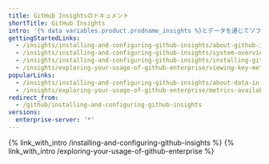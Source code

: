 ```yaml
---
title: GitHub Insightsのドキュメント
shortTitle: GitHub Insights
intro: '{% data variables.product.prodname_insights %}とデータを通じてソフトウェアのデリバリプロセスを理解し、改善してください。 {% data variables.product.prodname_enterprise %}空のデータに基づくカスタマイズされたレポートを見ることができます。'
gettingStartedLinks:
  - /insights/installing-and-configuring-github-insights/about-github-insights
  - /insights/installing-and-configuring-github-insights/system-overview-for-github-insights
  - /insights/installing-and-configuring-github-insights/installing-github-insights
  - /insights/exploring-your-usage-of-github-enterprise/viewing-key-metrics-and-reports
popularLinks:
  - /insights/installing-and-configuring-github-insights/about-data-in-github-insights
  - /insights/exploring-your-usage-of-github-enterprise/metrics-available-with-github-insights
redirect_from:
  - /github/installing-and-configuring-github-insights
versions:
  enterprise-server: '*'
---
```


{% link_with_intro /installing-and-configuring-github-insights %}
{% link_with_intro /exploring-your-usage-of-github-enterprise %}
